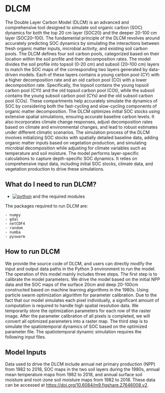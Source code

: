 # DLCM
The Double Layer Carbon Model (DLCM) is an advanced and comprehensive tool designed to simulate soil organic carbon (SOC) dynamics for both the top 20 cm layer (SOC20) and the deeper 20-100 cm layer (SOC20–100). The fundamental principle of the DLCM revolves around accurately predicting SOC dynamics by simulating the interactions between fresh organic matter inputs, microbial activity, and existing soil carbon pools. The DLCM defines four soil carbon pools, categorized based on their location within the soil profile and their decomposition rates. The model divides the soil profile into topsoil (0-20 cm) and subsoil (20–100 cm) layers to match the SOC maps of the corresponding two layers generated by data-driven models. Each of these layers contains a young carbon pool (CY) with a higher decomposition rate and an old carbon pool (CO) with a lower decomposition rate. Specifically, the topsoil contains the young topsoil carbon pool (CYt) and the old topsoil carbon pool (COt), while the subsoil contains the young subsoil carbon pool (CYs) and the old subsoil carbon pool (COs). These compartments help accurately simulate the dynamics of SOC by considering both the fast-cycling and slow-cycling components of organic matter decomposition. The DLCM optimizes initial SOC stocks using extensive spatial simulations, ensuring accurate baseline carbon levels. It also incorporates climate change responses, adjust decomposition rates based on climate and environmental changes, and lead to robust estimates under different climatic scenarios. The simulation process of the DLCM involves initializing SOC stocks with spatially detailed baseline data, adding organic matter inputs based on vegetation production, and simulating microbial decomposition while adjusting for climate variables such as temperature and soil moisture. The model performs layer-specific calculations to capture depth-specific SOC dynamics. It relies on comprehensive input data, including initial SOC stocks, climate data, and vegetation production to drive these simulations.
## What do I need to run DLCM?
* [![python](https://img.shields.io/badge/Python-3-3776AB.svg?style=flat&logo=python&logoColor=white)](https://www.python.org) and the required modules

The packages required to run DLCM are:

```
- numpy
- gdal
- netCDF4
- random
- numba
- pyswarm
```
## How to run DLCM
We provide the source code of DLCM, and users can directly modify the input and output data paths in the Python 3 environment to run the model.
The operation of this model mainly includes three steps. The first step is to calibrate the model parameters. We drive the model based on the initial NPP data and the SOC maps of the surface 20cm and deep 20-100cm constructed based on machine learning algorithms in the 1980s. Using particle swarm optimization algorithm for parameter calibration. Due to the fact that our model simulates each pixel individually, a significant amount of computation is required to handle high spatial resolution data. We temporarily store the optimization parameters for each row of the raster image. After the parameter calibration of all pixels is completed, we will convert all optimized parameters into a raster map. The third step is to simulate the spatiotemporal dynamics of SOC based on the optimized parameter file. The spatiotemporal dynamic simulation requires the following input files.
## Model Inputs
Data used to drive the DLCM include annual net primary production (NPP) from 1982 to 2018, SOC maps in the two soil layers during the 1980s, annual mean temperature maps from 1982 to 2018, and annual surface soil moisture and root-zone soil moisture maps from 1982 to 2018.
These data can be accessed at https://doi.org/10.6084/m9.figshare.27646008.v2.
